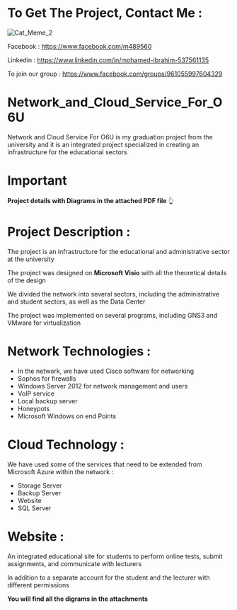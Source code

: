 # To Get The Project, Contact Me :

![Cat_Meme_2](https://user-images.githubusercontent.com/48302135/128729503-ecd4858b-2915-400e-bd54-4f87f460213e.jpg)

Facebook : https://www.facebook.com/m489560

Linkedin : https://www.linkedin.com/in/mohamed-ibrahim-537561135

To join our group : https://www.facebook.com/groups/961055997604329

# Network_and_Cloud_Service_For_O6U
Network and Cloud Service For O6U is my graduation project from the university and it is an integrated project specialized in creating an infrastructure for the educational sectors

# Important
**Project details with Diagrams in the attached PDF file** 👆

# Project Description :
The project is an infrastructure for the educational and administrative sector at the university

The project was designed on **Microsoft Visio** with all the theoretical details of the design

We divided the network into several sectors, including the administrative and student sectors, as well as the Data Center

The project was implemented on several programs, including GNS3 and VMware for virtualization

# Network Technologies :
* In the network, we have used Cisco software for networking
* Sophos for firewalls
* Windows Server 2012 for network management and users
* VoIP service
* Local backup server
* Honeypots
* Microsoft Windows on end Points

# Cloud Technology :
We have used some of the services that need to be extended from Microsoft Azure within the network :
* Storage Server
* Backup Server
* Website
* SQL Server

# Website :
An integrated educational site for students to perform online tests, submit assignments, and communicate with lecturers

In addition to a separate account for the student and the lecturer with different permissions

**You will find all the digrams in the attachments**

